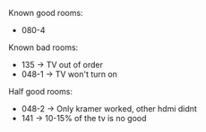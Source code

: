 Known good rooms:
- 080-4

Known bad rooms:
- 135 -> TV out of order
- 048-1 -> TV won't turn on

Half good rooms:
- 048-2 -> Only kramer worked, other hdmi didnt
- 141 -> 10-15% of the tv is no good